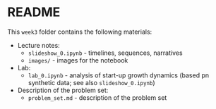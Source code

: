 README
======

This ```week3``` folder contains the following materials:

+ Lecture notes:
  - ```slideshow_0.ipynb``` - timelines, sequences, narratives
  - ```images/``` - images for the notebook
+ Lab:
  - ```lab_0.ipynb``` - analysis of start-up growth dynamics (based pn synthetic data; see also ```slideshow_0.ipynb```)
+ Description of the problem set:
  - ```problem_set.md``` - description of the problem set